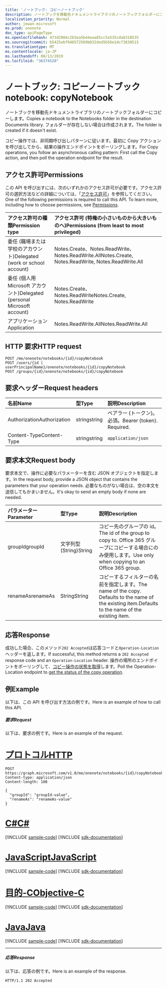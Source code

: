 ```yaml
---
title: 'ノートブック: コピーノートブック'
description: ノートブックを移動先ドキュメントライブラリのノートブックフォルダーにコピーします。 フォルダーが存在しない場合は作成されます。
localization_priority: Normal
author: jewan-microsoft
ms.prod: onenote
doc_type: apiPageType
ms.openlocfilehash: 473d2904c2b5ea5b44aaa85cc5a535cda6318535
ms.sourcegitcommit: b5425ebf648572569b032ded5b56e1dcf3830515
ms.translationtype: MT
ms.contentlocale: ja-JP
ms.lasthandoff: 08/13/2019
ms.locfileid: "36374520"
---
```

# <a name="notebook-copynotebook"></a><span data-ttu-id="b5604-104">ノートブック: コピーノートブック</span><span class="sxs-lookup"><span data-stu-id="b5604-104">notebook: copyNotebook</span></span>
<span data-ttu-id="b5604-105">ノートブックを移動先ドキュメントライブラリのノートブックフォルダーにコピーします。</span><span class="sxs-lookup"><span data-stu-id="b5604-105">Copies a notebook to the Notebooks folder in the destination Documents library.</span></span> <span data-ttu-id="b5604-106">フォルダーが存在しない場合は作成されます。</span><span class="sxs-lookup"><span data-stu-id="b5604-106">The folder is created if it doesn't exist.</span></span>

<span data-ttu-id="b5604-107">コピー操作では、非同期呼び出しパターンに従います。最初に Copy アクションを呼び出してから、結果の操作エンドポイントをポーリングします。</span><span class="sxs-lookup"><span data-stu-id="b5604-107">For Copy operations, you follow an asynchronous calling pattern:  First call the Copy action, and then poll the operation endpoint for the result.</span></span>

## <a name="permissions"></a><span data-ttu-id="b5604-108">アクセス許可</span><span class="sxs-lookup"><span data-stu-id="b5604-108">Permissions</span></span>
<span data-ttu-id="b5604-p103">この API を呼び出すには、次のいずれかのアクセス許可が必要です。アクセス許可の選択方法などの詳細については、「[アクセス許可](/graph/permissions-reference)」を参照してください。</span><span class="sxs-lookup"><span data-stu-id="b5604-p103">One of the following permissions is required to call this API. To learn more, including how to choose permissions, see [Permissions](/graph/permissions-reference).</span></span>

|<span data-ttu-id="b5604-111">アクセス許可の種類</span><span class="sxs-lookup"><span data-stu-id="b5604-111">Permission type</span></span>      | <span data-ttu-id="b5604-112">アクセス許可 (特権の小さいものから大きいものへ)</span><span class="sxs-lookup"><span data-stu-id="b5604-112">Permissions (from least to most privileged)</span></span>              |
|:--------------------|:---------------------------------------------------------|
|<span data-ttu-id="b5604-113">委任 (職場または学校のアカウント)</span><span class="sxs-lookup"><span data-stu-id="b5604-113">Delegated (work or school account)</span></span> | <span data-ttu-id="b5604-114">Notes.Create、Notes.ReadWrite、Notes.ReadWrite.All</span><span class="sxs-lookup"><span data-stu-id="b5604-114">Notes.Create, Notes.ReadWrite, Notes.ReadWrite.All</span></span>    |
|<span data-ttu-id="b5604-115">委任 (個人用 Microsoft アカウント)</span><span class="sxs-lookup"><span data-stu-id="b5604-115">Delegated (personal Microsoft account)</span></span> | <span data-ttu-id="b5604-116">Notes.Create、Notes.ReadWrite</span><span class="sxs-lookup"><span data-stu-id="b5604-116">Notes.Create, Notes.ReadWrite</span></span>    |
|<span data-ttu-id="b5604-117">アプリケーション</span><span class="sxs-lookup"><span data-stu-id="b5604-117">Application</span></span> | <span data-ttu-id="b5604-118">Notes.ReadWrite.All</span><span class="sxs-lookup"><span data-stu-id="b5604-118">Notes.ReadWrite.All</span></span> |

## <a name="http-request"></a><span data-ttu-id="b5604-119">HTTP 要求</span><span class="sxs-lookup"><span data-stu-id="b5604-119">HTTP request</span></span>
<!-- { "blockType": "ignored" } -->
```http
POST /me/onenote/notebooks/{id}/copyNotebook
POST /users/{id | userPrincipalName}/onenote/notebooks/{id}/copyNotebook
POST /groups/{id}/onenote/notebooks/{id}/copyNotebook
```
## <a name="request-headers"></a><span data-ttu-id="b5604-120">要求ヘッダー</span><span class="sxs-lookup"><span data-stu-id="b5604-120">Request headers</span></span>
| <span data-ttu-id="b5604-121">名前</span><span class="sxs-lookup"><span data-stu-id="b5604-121">Name</span></span>       | <span data-ttu-id="b5604-122">型</span><span class="sxs-lookup"><span data-stu-id="b5604-122">Type</span></span> | <span data-ttu-id="b5604-123">説明</span><span class="sxs-lookup"><span data-stu-id="b5604-123">Description</span></span>|
|:---------------|:--------|:----------|
| <span data-ttu-id="b5604-124">Authorization</span><span class="sxs-lookup"><span data-stu-id="b5604-124">Authorization</span></span>  | <span data-ttu-id="b5604-125">string</span><span class="sxs-lookup"><span data-stu-id="b5604-125">string</span></span>  | <span data-ttu-id="b5604-p104">ベアラー {トークン}。必須。</span><span class="sxs-lookup"><span data-stu-id="b5604-p104">Bearer {token}. Required.</span></span> |
| <span data-ttu-id="b5604-128">Content-Type</span><span class="sxs-lookup"><span data-stu-id="b5604-128">Content-Type</span></span> | <span data-ttu-id="b5604-129">string</span><span class="sxs-lookup"><span data-stu-id="b5604-129">string</span></span> | `application/json` |

## <a name="request-body"></a><span data-ttu-id="b5604-130">要求本文</span><span class="sxs-lookup"><span data-stu-id="b5604-130">Request body</span></span>
<span data-ttu-id="b5604-131">要求本文で、操作に必要なパラメーターを含む JSON オブジェクトを指定します。</span><span class="sxs-lookup"><span data-stu-id="b5604-131">In the request body, provide a JSON object that contains the parameters that your operation needs.</span></span> <span data-ttu-id="b5604-132">必要なものがない場合は、空の本文を送信してもかまいません。</span><span class="sxs-lookup"><span data-stu-id="b5604-132">It's okay to send an empty body if none are needed.</span></span>

| <span data-ttu-id="b5604-133">パラメーター</span><span class="sxs-lookup"><span data-stu-id="b5604-133">Parameter</span></span>    | <span data-ttu-id="b5604-134">型</span><span class="sxs-lookup"><span data-stu-id="b5604-134">Type</span></span>   |<span data-ttu-id="b5604-135">説明</span><span class="sxs-lookup"><span data-stu-id="b5604-135">Description</span></span>|
|:---------------|:--------|:----------|
|<span data-ttu-id="b5604-136">groupId</span><span class="sxs-lookup"><span data-stu-id="b5604-136">groupId</span></span>|<span data-ttu-id="b5604-137">文字列型 (String)</span><span class="sxs-lookup"><span data-stu-id="b5604-137">String</span></span>|<span data-ttu-id="b5604-138">コピー先のグループの id。</span><span class="sxs-lookup"><span data-stu-id="b5604-138">The id of the group to copy to.</span></span> <span data-ttu-id="b5604-139">Office 365 グループにコピーする場合にのみ使用します。</span><span class="sxs-lookup"><span data-stu-id="b5604-139">Use only when copying to an Office 365 group.</span></span>|
|<span data-ttu-id="b5604-140">renameAs</span><span class="sxs-lookup"><span data-stu-id="b5604-140">renameAs</span></span>|<span data-ttu-id="b5604-141">String</span><span class="sxs-lookup"><span data-stu-id="b5604-141">String</span></span>|<span data-ttu-id="b5604-142">コピーするフィルターの名前を指定します。</span><span class="sxs-lookup"><span data-stu-id="b5604-142">The name of the copy.</span></span> <span data-ttu-id="b5604-143">Defaults to the name of the existing item.</span><span class="sxs-lookup"><span data-stu-id="b5604-143">Defaults to the name of the existing item.</span></span> |

## <a name="response"></a><span data-ttu-id="b5604-144">応答</span><span class="sxs-lookup"><span data-stu-id="b5604-144">Response</span></span>

<span data-ttu-id="b5604-145">成功した場合、このメソッド`202 Accepted`は応答コードと`Operation-Location`ヘッダーを返します。</span><span class="sxs-lookup"><span data-stu-id="b5604-145">If successful, this method returns a `202 Accepted` response code and an `Operation-Location` header.</span></span> <span data-ttu-id="b5604-146">操作の場所のエンドポイントをポーリングして、[コピー操作の状態を取得](onenoteoperation-get.md)します。</span><span class="sxs-lookup"><span data-stu-id="b5604-146">Poll the Operation-Location endpoint to [get the status of the copy operation](onenoteoperation-get.md).</span></span>

## <a name="example"></a><span data-ttu-id="b5604-147">例</span><span class="sxs-lookup"><span data-stu-id="b5604-147">Example</span></span>
<span data-ttu-id="b5604-148">以下は、この API を呼び出す方法の例です。</span><span class="sxs-lookup"><span data-stu-id="b5604-148">Here is an example of how to call this API.</span></span>
##### <a name="request"></a><span data-ttu-id="b5604-149">要求</span><span class="sxs-lookup"><span data-stu-id="b5604-149">Request</span></span>
<span data-ttu-id="b5604-150">以下は、要求の例です。</span><span class="sxs-lookup"><span data-stu-id="b5604-150">Here is an example of the request.</span></span>

# <a name="httptabhttp"></a>[<span data-ttu-id="b5604-151">プロトコル</span><span class="sxs-lookup"><span data-stu-id="b5604-151">HTTP</span></span>](#tab/http)
<!-- {
  "blockType": "request",
  "name": "notebook_copynotebook"
}-->
```http
POST https://graph.microsoft.com/v1.0/me/onenote/notebooks/{id}/copyNotebook
Content-type: application/json
Content-length: 108

{
  "groupId": "groupId-value",
  "renameAs": "renameAs-value"
}
```
# <a name="ctabcsharp"></a>[<span data-ttu-id="b5604-152">C#</span><span class="sxs-lookup"><span data-stu-id="b5604-152">C#</span></span>](#tab/csharp)
[!INCLUDE [sample-code](../includes/snippets/csharp/notebook-copynotebook-csharp-snippets.md)]
[!INCLUDE [sdk-documentation](../includes/snippets/snippets-sdk-documentation-link.md)]

# <a name="javascripttabjavascript"></a>[<span data-ttu-id="b5604-153">JavaScript</span><span class="sxs-lookup"><span data-stu-id="b5604-153">JavaScript</span></span>](#tab/javascript)
[!INCLUDE [sample-code](../includes/snippets/javascript/notebook-copynotebook-javascript-snippets.md)]
[!INCLUDE [sdk-documentation](../includes/snippets/snippets-sdk-documentation-link.md)]

# <a name="objective-ctabobjc"></a>[<span data-ttu-id="b5604-154">目的-C</span><span class="sxs-lookup"><span data-stu-id="b5604-154">Objective-C</span></span>](#tab/objc)
[!INCLUDE [sample-code](../includes/snippets/objc/notebook-copynotebook-objc-snippets.md)]
[!INCLUDE [sdk-documentation](../includes/snippets/snippets-sdk-documentation-link.md)]

# <a name="javatabjava"></a>[<span data-ttu-id="b5604-155">Java</span><span class="sxs-lookup"><span data-stu-id="b5604-155">Java</span></span>](#tab/java)
[!INCLUDE [sample-code](../includes/snippets/java/notebook-copynotebook-java-snippets.md)]
[!INCLUDE [sdk-documentation](../includes/snippets/snippets-sdk-documentation-link.md)]

---


##### <a name="response"></a><span data-ttu-id="b5604-156">応答</span><span class="sxs-lookup"><span data-stu-id="b5604-156">Response</span></span>
<span data-ttu-id="b5604-157">以下は、応答の例です。</span><span class="sxs-lookup"><span data-stu-id="b5604-157">Here is an example of the response.</span></span>
<!-- {
  "blockType": "response",
  "truncated": true,
  "@odata.type": "microsoft.graph.onenoteOperation"
} -->
```http
HTTP/1.1 202 Accepted
```

<!-- uuid: 8fcb5dbc-d5aa-4681-8e31-b001d5168d79
2015-10-25 14:57:30 UTC -->
<!-- {
  "type": "#page.annotation",
  "description": "notebook: copyNotebook",
  "keywords": "",
  "section": "documentation",
  "tocPath": "",
  "suppressions": [
  ]
}-->

